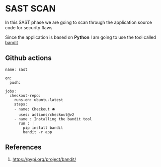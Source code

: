# SAST SCAN

In this SAST phase we are going to scan through the application source code for security flaws

Since the application is based on **Python** I am going to use the tool called [bandit](https://pypi.org/project/bandit/)

## Github actions

```
name: sast 

on:
  push:

jobs:
  checkout-repo:
    runs-on: ubuntu-latest
    steps:
    - name: Checkout 🛎️
      uses: actions/checkout@v2
    - name : Installing the bandit tool
      run : |
        pip install bandit
        bandit -r app 
```


## References

1. https://pypi.org/project/bandit/